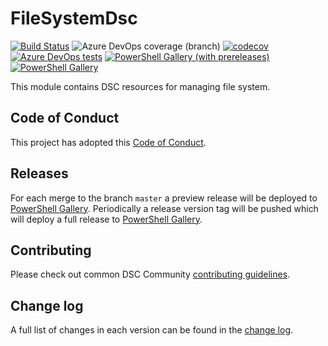 # FileSystemDsc

[![Build Status](https://dev.azure.com/dsccommunity/FileSystemDsc/_apis/build/status/dsccommunity.FileSystemDsc?branchName=master)](https://dev.azure.com/dsccommunity/FileSystemDsc/_build/latest?definitionId=20&branchName=master)
![Azure DevOps coverage (branch)](https://img.shields.io/azure-devops/coverage/dsccommunity/FileSystemDsc/20/master)
[![codecov](https://codecov.io/gh/dsccommunity/FileSystemDsc/branch/master/graph/badge.svg)](https://codecov.io/gh/dsccommunity/FileSystemDsc)
[![Azure DevOps tests](https://img.shields.io/azure-devops/tests/dsccommunity/FileSystemDsc/20/master)](https://dsccommunity.visualstudio.com/FileSystemDsc/_test/analytics?definitionId=20&contextType=build)
[![PowerShell Gallery (with prereleases)](https://img.shields.io/powershellgallery/vpre/FileSystemDsc?label=FileSystemDsc%20Preview)](https://www.powershellgallery.com/packages/FileSystemDsc/)
[![PowerShell Gallery](https://img.shields.io/powershellgallery/v/FileSystemDsc?label=FileSystemDsc)](https://www.powershellgallery.com/packages/FileSystemDsc/)

This module contains DSC resources for managing file system.

## Code of Conduct

This project has adopted this [Code of Conduct](CODE_OF_CONDUCT.md).

## Releases

For each merge to the branch `master` a preview release will be
deployed to [PowerShell Gallery](https://www.powershellgallery.com/).
Periodically a release version tag will be pushed which will deploy a
full release to [PowerShell Gallery](https://www.powershellgallery.com/).

## Contributing

Please check out common DSC Community [contributing guidelines](https://dsccommunity.org/guidelines/contributing).

## Change log

A full list of changes in each version can be found in the [change log](CHANGELOG.md).
